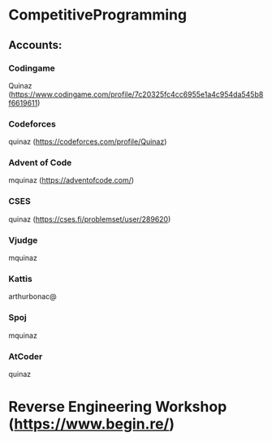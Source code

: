 # CompetitiveProgramming

## Accounts:

### Codingame
Quinaz (https://www.codingame.com/profile/7c20325fc4cc6955e1a4c954da545b8f6619611)
### Codeforces
quinaz (https://codeforces.com/profile/Quinaz)
### Advent of Code
mquinaz (https://adventofcode.com/)
### CSES
quinaz (https://cses.fi/problemset/user/289620)
### Vjudge 
mquinaz
### Kattis
arthurbonac@
### Spoj
mquinaz
### AtCoder
quinaz

# Reverse Engineering Workshop (https://www.begin.re/)
